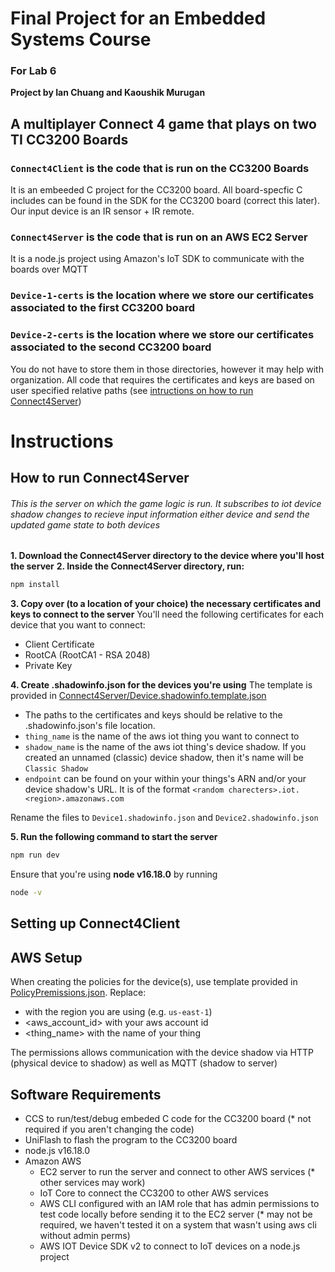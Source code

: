 # Final Project for an Embedded Systems Course
### For Lab 6

**Project by Ian Chuang and Kaoushik Murugan**

## A multiplayer Connect 4 game that plays on two TI CC3200 Boards

### `Connect4Client` is the code that is run on the CC3200 Boards 

It is an embeeded C project for the CC3200 board. All board-specfic C includes can be found in the SDK for the CC3200 board (correct this later). Our input device is an IR sensor + IR remote.

### `Connect4Server` is the code that is run on an AWS EC2 Server
It is a node.js project using Amazon's IoT SDK to communicate with the boards over MQTT

### `Device-1-certs` is the location where we store our certificates associated to the first CC3200 board

### `Device-2-certs` is the location where we store our certificates associated to the second CC3200 board

You do not have to store them in those directories, however it may help with organization. All code that requires the certificates and keys are based on user specified relative paths (see [intructions on how to run Connect4Server](https://github.com/KaoushikMurugan/Connect-4-on-Embedded-Systems#how-to-run-connect4server))

# Instructions

## How to run Connect4Server

###### This is the server on which the game logic is run. It subscribes to iot device shadow changes to recieve input information either device and send the updated game state to both devices

**1. Download the Connect4Server directory to the device where you'll host the server**
**2. Inside the Connect4Server directory, run:**
```sh
npm install
```

**3. Copy over (to a location of your choice) the necessary certificates and keys to connect to the server**
You'll need the following certificates for each device that you want to connect:
- Client Certificate
- RootCA (RootCA1 - RSA 2048)
- Private Key

**4. Create .shadowinfo.json for the devices you're using**
The template is provided in [Connect4Server/Device.shadowinfo.template.json](https://github.com/KaoushikMurugan/Connect-4-on-Embedded-Systems/blob/main/Connect4Server/Device.shadowinfo.template.json)

- The paths to the certificates and keys should be relative to the .shadowinfo.json's file location.
- `thing_name` is the name of the aws iot thing you want to connect to
- `shadow_name` is the name of the aws iot thing's device shadow. If you created an unnamed (classic) device shadow, then it's name will be `Classic Shadow`
- `endpoint` can be found on your within your things's ARN and/or your device shadow's URL. It is of the format `<random charecters>.iot.<region>.amazonaws.com`

Rename the files to `Device1.shadowinfo.json` and `Device2.shadowinfo.json`

**5. Run the following command to start the server**
```sh
npm run dev
```
Ensure that you're using **node v16.18.0** by running
```sh
node -v
```

## Setting up Connect4Client

## AWS Setup

When creating the policies for the device(s), use template provided in [PolicyPremissions.json](https://github.com/KaoushikMurugan/Connect-4-on-Embedded-Systems/blob/main/PolicyPremissions.json).
Replace:
- <region> with the region you are using (e.g. `us-east-1`)
- <aws_account_id> with your aws account id
- <thing_name> with the name of your thing

The permissions allows communication with the device shadow via HTTP (physical device to shadow) as well as MQTT (shadow to server)

## Software Requirements
- CCS to run/test/debug embeded C code for the CC3200 board (* not required if you aren't changing the code)
- UniFlash to flash the program to the CC3200 board
- node.js v16.18.0
- Amazon AWS
    - EC2 server to run the server and connect to other AWS services (* other services may work)
    - IoT Core to connect the CC3200 to other AWS services
    - AWS CLI configured with an IAM role that has admin permissions to test code locally before sending it to the EC2 server (* may not be required, we haven't tested it on a system that wasn't using aws cli without admin perms)
    - AWS IOT Device SDK v2 to connect to IoT devices on a node.js project
